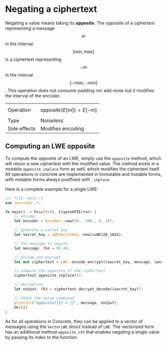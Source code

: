 # Negating a ciphertext

Negating a value means taking its **opposite**. The opposite of a ciphertext representing a message$$m$$ in the interval $$[min, max]$$ is a ciphertext representing $$-m$$ in the interval $$[-max, -min]$$. This operation does not consume padding nor add noise but it modifies the interval of the encoder.

|  |  |
| :--- | :--- |
| Operation | $$opposite(E[m]) = E[-m]$$ |
| Type | Noiseless |
| Side effects | Modifies encoding |

## Computing an LWE opposite

To compute the opposite of an LWE, simply use the `opposite` method, which will return a new ciphertext with the modified value. The method exists in a mutable `opposite_inplace` form as well, which modifies the ciphertext itself. All operations in concrete are implemented in immutable and mutable forms, with mutable forms always postfixed with `_inplace`.

Here is a complete example for a single LWE:

```rust
/// file: main.rs
use concrete::*;

fn main() -> Result<(), CryptoAPIError> {
    // encoder
    let encoder = Encoder::new(50., 100., 8, 2)?;

    // generate a secret key
    let secret_key = LWESecretKey::new(&LWE128_1024);

    // the message to negate
    let message: f64 = 95.46;

    // encode and encrypt
    let mut ciphertext = LWE::encode_encrypt(&secret_key, message, &encoder)?;

    // compute the opposite of the ciphertext
    ciphertext.opposite_inplace()?;

    // decryption
    let output: f64 = ciphertext.decrypt_decode(&secret_key)?;

    // check the value computed
    println!("opposite({}) = {}", message, output);
    Ok(())
}
```

As for all operations in Concrete, they can be applied to a vector of messages using the `VectorLWE` struct instead of `LWE`. The vectorized form has an additional method `opposite_nth` that enables negating a single value by passing its index to the function.

